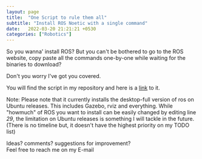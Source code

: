 ```yaml
---
layout: page
title:  "One Script to rule them all"
subtitle: "Install ROS Noetic with a single command"
date:   2022-03-20 21:21:21 +0530
categories: ["Robotics"]
---
```


So you wanna' install ROS?
But you can't be bothered to go to the ROS website, copy paste all the commands one-by-one while waiting for the binaries to download?

Don't you worry I've got you covered. 

You will find the script in my repository and here is a [link](https://github.com/Stephen-Tellis/utils-bash) to it.

Note:
Please note that it currently installs the desktop-full version of ros on Ubuntu releases. This includes Gazebo, rviz and everything.
While "howmuch" of ROS you want to install can be easily changed by editing line *29*, the limitation on Ubuntu releases is something I will tackle in the future. (There is no timeline but, it doesn't have the highest priority on my TODO list)

Ideas? comments? suggestions for improvement?   
Feel free to reach me on my E-mail
